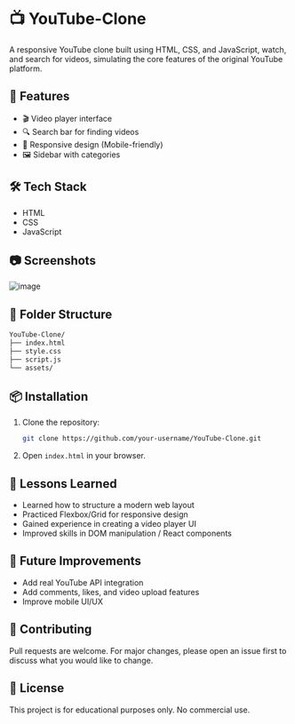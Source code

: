 # 📺 YouTube-Clone

A responsive YouTube clone built using HTML, CSS, and JavaScript, watch, and search for videos, simulating the core features of the original YouTube platform.

## 🚀 Features

- 🎬 Video player interface  
- 🔍 Search bar for finding videos  
- 📱 Responsive design (Mobile-friendly)  
- 🖼️ Sidebar with categories 

## 🛠️ Tech Stack

- HTML  
- CSS  
- JavaScript  


## 📷 Screenshots
![image](https://github.com/user-attachments/assets/16c79d74-d548-4b90-b6b6-ad624eed941a)




## 📁 Folder Structure

```bash
YouTube-Clone/
├── index.html
├── style.css
├── script.js
└── assets/
```

## 📦 Installation

1. Clone the repository:
   ```bash
   git clone https://github.com/your-username/YouTube-Clone.git
   ```
2. Open `index.html` in your browser.

## 🧠 Lessons Learned

- Learned how to structure a modern web layout  
- Practiced Flexbox/Grid for responsive design  
- Gained experience in creating a video player UI  
- Improved skills in DOM manipulation / React components

## 📌 Future Improvements

- Add real YouTube API integration  
- Add comments, likes, and video upload features  
- Improve mobile UI/UX

## 🤝 Contributing

Pull requests are welcome. For major changes, please open an issue first to discuss what you would like to change.

## 📃 License

This project is for educational purposes only. No commercial use.

